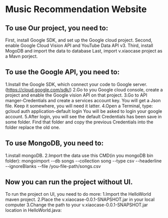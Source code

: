 # Music Recommendation Website

## To use Our project, you need to:
First, install Google SDK, and set up the Google cloud project.
Second, enable Google Cloud Vision API and YouTube Data API v3.
Third, install MogoDB and import the data to database
Last, import v.xiaocase project as a Mavn porject.

## To use the Google API, you need to:
1.Install the Google SDK, which connect your code to Google server.(https://cloud.google.com/sdk/)
2.Go to you Google cloud console, create a project and enable the Google vision API on that project.
3.Go to API manger-Credentials and create a services account key. You will get a Json file. Keep it somewhere, you will need it latter.
4.Open a Terminal, type: gcloud auth application-default login 
You will be asked to login your google account.
5.After login, you will see the default Credentials has been save in some folder. Find that folder and copy the previous Credentials into the folder replace the old one.

## To use MongoDB, you need to:
1.install mongoDB.
2.Import the data use this CMD(in you mongoDB bin folder):
mongoimport --db songs --collection song --type csv --headerline --ignoreBlanks --file /you-file-path/songs.csv

## Now you can run the project without UI.

To run the project on UI, you need to do more:
1.Import the HelloWorld maven project.
2.Place the v.xiaocase-0.0.1-SNAPSHOT.jar in your local computer
3.Change the path to your v.xiaocase-0.0.1-SNAPSHOT.jar location in HelloWorld.java:
